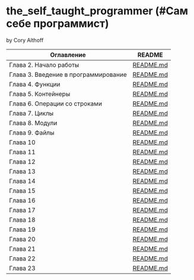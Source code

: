 # the_self_taught_programmer (#Сам себе программист)
by Cory Althoff


| Оглавление                          | README           |
|-------------------------------------|------------------|
| Глава 2. Начало работы              | [README.md][Ch2] |
| Глава 3. Введение в программирование| [README.md][Ch3] |
| Глава 4. Функции                    | [README.md][Ch4] |
| Глава 5. Контейнеры                 | [README.md][Ch5] |
| Глава 6. Операции со строками       | [README.md][Ch6] |
| Глава 7. Циклы                      | [README.md][Ch7] |
| Глава 8. Модули                     | [README.md][Ch8] |
| Глава 9. Файлы                      | [README.md][Ch9] |
| Глава 10                            | [README.md][Ch10]|
| Глава 11                            | [README.md][Ch11] |
| Глава 12                            | [README.md][Ch12] |
| Глава 13                            | [README.md][Ch13] |
| Глава 14                            | [README.md][Ch14] |
| Глава 15                            | [README.md][Ch15] |
| Глава 16                            | [README.md][Ch16] |
| Глава 17                            | [README.md][Ch17] |
| Глава 18                            | [README.md][Ch18] |
| Глава 19                            | [README.md][Ch19] |
| Глава 20                            | [README.md][Ch20] |
| Глава 21                            | [README.md][Ch21] |
| Глава 22                            | [README.md][Ch22] |
| Глава 23                            | [README.md][Ch23] |



[Ch2]: <chap2/README.md>
[Ch3]: <chap3/README.md>
[Ch4]: <chap4/README.md>
[Ch5]: <chap5/README.md>
[Ch6]: <chap6/README.md>
[Ch7]: <chap7/README.md>
[Ch7]: <chap7/README.md>
[Ch8]: <chap8/README.md>
[Ch9]: <chap9/README.md>
[Ch10]: <chap10/README.md>
[Ch11]: <chap11/README.md>
[Ch12]: <chap12/README.md>
[Ch13]: <chap13/README.md>
[Ch14]: <chap14/README.md>
[Ch15]: <chap15/README.md>
[Ch16]: <chap16/README.md>
[Ch17]: <chap17/README.md>
[Ch18]: <chap18/README.md>
[Ch19]: <chap19/README.md>
[Ch20]: <chap20/README.md>
[Ch21]: <chap21/README.md>
[Ch22]: <chap22/README.md>
[Ch23]: <chap23/README.md>
